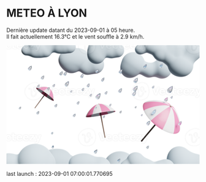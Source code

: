 # METEO À LYON

Dernière update datant du 2023-09-01 à 05 heure.  
Il fait actuellement 16.3°C et le vent souffle à 2.9 km/h.      

![](./.github/rain.png)

last launch : 2023-09-01 07:00:01.770695
